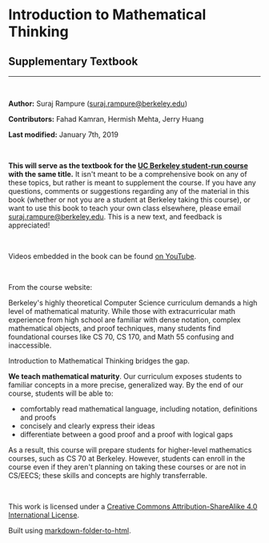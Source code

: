 <title> Supplementary Textbook: Introduction to Mathematical Thinking </title>

# Introduction to Mathematical Thinking

## Supplementary Textbook
---

<br>

**Author:** Suraj Rampure (suraj.rampure@berkeley.edu)

**Contributors:** Fahad Kamran, Hermish Mehta, Jerry Huang

**Last modified:** January 7th, 2019

<br>

**This will serve as the textbook for the [UC Berkeley student-run course](http://imt-decal.org) with the same title.** It isn't meant to be a comprehensive book on any of these topics, but rather is meant to supplement the course. If you have any questions, comments or suggestions regarding any of the material in this book (whether or not you are a student at Berkeley taking this course), or want to use this book to teach your own class elsewhere, please email suraj.rampure@berkeley.edu. This is a new text, and feedback is appreciated!

<br>

Videos embedded in the book can be found [on YouTube](https://www.youtube.com/channel/UCbyV1isKYkw-IRTBYdlztXw).

<br>

From the course website:

Berkeley's highly theoretical Computer Science curriculum demands a high level of mathematical maturity. While those with extracurricular math experience from high school are familiar with dense notation, complex mathematical objects, and proof techniques, many students find foundational courses like CS 70, CS 170, and Math 55 confusing and inaccessible. 

Introduction to Mathematical Thinking bridges the gap. 

**We teach mathematical maturity**. Our curriculum exposes students to familiar concepts in a more precise, generalized way. By the end of our course, students will be able to:

* comfortably read mathematical language, including notation, definitions and proofs
* concisely and clearly express their ideas
* differentiate between a good proof and a proof with logical gaps

As a result, this course will prepare students for higher-level mathematics courses, such as CS 70 at Berkeley. However, students can enroll in the course even if they aren't planning on taking these courses or are not in CS/EECS; these skills and concepts are highly transferrable. 

<br>

This work is licensed under a [Creative Commons Attribution-ShareAlike 4.0 International License](http://creativecommons.org/licenses/by-sa/4.0/).

Built using [markdown-folder-to-html](https://www.npmjs.com/package/markdown-folder-to-html).



